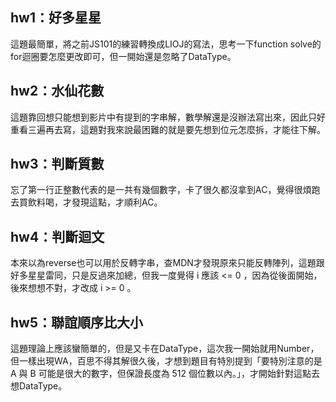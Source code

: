 ## hw1：好多星星
這題最簡單，將之前JS101的練習轉換成LIOJ的寫法，思考一下function solve的for迴圈要怎麼更改即可，但一開始還是忽略了DataType。

## hw2：水仙花數
這題靠回想只能想到影片中有提到的字串解，數學解還是沒辦法寫出來，因此只好重看三遍再去寫，這題對我來說最困難的就是要先想到位元怎麼拆，才能往下解。

## hw3：判斷質數
忘了第一行正整數代表的是一共有幾個數字，卡了很久都沒拿到AC，覺得很煩跑去買飲料喝，才發現這點，才順利AC。

## hw4：判斷迴文
本來以為reverse也可以用於反轉字串，查MDN才發現原來只能反轉陣列，這題跟好多星星雷同，只是反過來加總，但我一度覺得 i 應該 <= 0 ，因為從後面開始，後來想想不對，才改成 i >= 0 。

## hw5：聯誼順序比大小
這題理論上應該蠻簡單的，但是又卡在DataType，這次我一開始就用Number，但一樣出現WA，百思不得其解很久後，才想到題目有特別提到「要特別注意的是 A 與 B 可能是很大的數字，但保證長度為 512 個位數以內。」，才開始針對這點去想DataType。